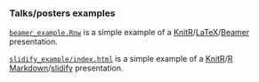 ### Talks/posters examples

[`beamer_example.Rnw`](example.Rnw) is a simple example of a [KnitR](http://yihui.name/knitr/)/[LaTeX](http://www.latex-project.org/)/[Beamer](https://bitbucket.org/rivanvx/beamer/wiki/Home)
presentation.

[`slidify_example/index.html`](slidify_example/index.Rmd) is a simple
example of a [KnitR](http://yihui.name/knitr/)/[R Markdown](https://www.rstudio.com/ide/docs/r_markdown)/[slidify](http://slidify.org/) presentation.
